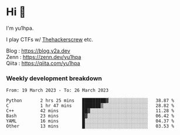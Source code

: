 # Hi 👋

I'm yu1hpa.

I play CTFs w/ [Thehackerscrew](https://www.thehackerscrew.team/) etc.

Blog : https://blog.y2a.dev  
Zenn : https://zenn.dev/yu1hpa  
Qiita : https://qiita.com/yu1hpa  

### Weekly development breakdown

<!--START_SECTION:waka-->

```text
From: 19 March 2023 - To: 26 March 2023

Python       2 hrs 25 mins   █████████▓░░░░░░░░░░░░░░░   38.87 %
C            1 hr 47 mins    ███████▒░░░░░░░░░░░░░░░░░   28.82 %
C++          42 mins         ██▓░░░░░░░░░░░░░░░░░░░░░░   11.28 %
Bash         23 mins         █▓░░░░░░░░░░░░░░░░░░░░░░░   06.42 %
YAML         16 mins         █░░░░░░░░░░░░░░░░░░░░░░░░   04.37 %
Other        13 mins         █░░░░░░░░░░░░░░░░░░░░░░░░   03.53 %
```

<!--END_SECTION:waka-->

